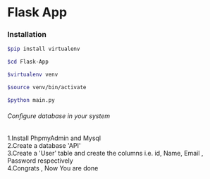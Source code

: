 # Flask App
### Installation
```sh
$pip install virtualenv

$cd Flask-App

$virtualenv venv

$source venv/bin/activate

$python main.py
```



###### Configure database in your system
1.Install PhpmyAdmin and Mysql <br>
2.Create a database 'API' <br>
3.Create a 'User' table and create the columns i.e. id, Name, Email , Password respectively <br>
4.Congrats , Now You are done
